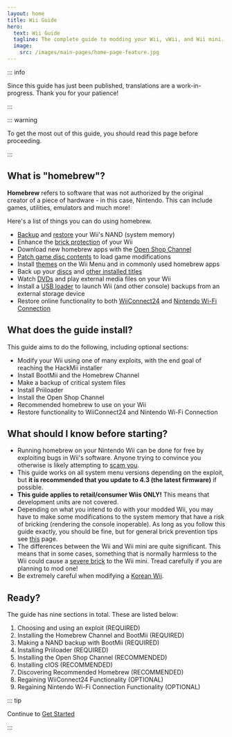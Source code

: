 ```yaml
---
layout: home
title: Wii Guide
hero:
  text: Wii Guide
  tagline: The complete guide to modding your Wii, vWii, and Wii mini.
  image:
    src: /images/main-pages/home-page-feature.jpg
---
```


::: info

Since this guide has just been published, translations are a work-in-progress. Thank you for your patience!

:::

::: warning

To get the most out of this guide, you should read this page before proceeding.

:::

## What is "homebrew"?

**Homebrew** refers to software that was not authorized by the original creator of a piece of hardware - in this case, Nintendo. This can include games, utilities, emulators and much more!

Here's a list of things you can do using homebrew.

- [Backup](bootmii) and [restore](bootmiirecover) your Wii's NAND (system memory)
- Enhance the [brick protection](priiloader) of your Wii
- Download new homebrew apps with the [Open Shop Channel](osc)
- [Patch game disc contents](https://wiki.hacks.guide/wiki/Wii:Riivolution) to load game modifications
- Install [themes](themes) on the Wii Menu and in commonly used homebrew apps
- Back up your [discs](dump-games) and [other installed titles](dump-wads)
- Watch [DVDs](recommended-homebrew#entertainment) and play external media files on your Wii
- Install a [USB loader](wii-loaders) to launch Wii (and other console) backups from an external storage device
- Restore online functionality to both [WiiConnect24](wiiconnect24) and [Nintendo Wi-Fi Connection](wiimmfi)

## What does the guide install?

This guide aims to do the following, including optional sections:

- Modify your Wii using one of many exploits, with the end goal of reaching the HackMii installer
- Install BootMii and the Homebrew Channel
- Make a backup of critical system files
- Install Priiloader
- Install the Open Shop Channel
- Recommended homebrew to use on your Wii
- Restore functionality to WiiConnect24 and Nintendo Wi-Fi Connection

## What should I know before starting?

- Running homebrew on your Nintendo Wii can be done for free by exploiting bugs in Wii's software. Anyone trying to convince you otherwise is likely attempting to [scam you](https://hbc.hackmii.com/scam).
- This guide works on all system menu versions depending on the exploit, but **it is recommended that you update to 4.3 (the latest firmware)** if possible.
- **This guide applies to retail/consumer Wiis ONLY!** This means that development units are not covered.
- Depending on what you intend to do with your modded Wii, you may have to make some modifications to the system memory that have a risk of bricking (rendering the console inoperable). As long as you follow this guide exactly, you should be fine, but for general brick prevention tips see [this](bricks#brick-prevention) page.
- The differences between the Wii and Wii mini are quite significant. This means that in some cases, something that is normally harmless to the Wii could cause a [severe brick](bricks#wi-fi-brick) to the Wii mini. Tread carefully if you are planning to mod one!
- Be extremely careful when modifying a [Korean Wii](bricks#koreankii-error-003-brick).

## Ready?

The guide has nine sections in total. These are listed below:

1. Choosing and using an exploit (REQUIRED)
2. Installing the Homebrew Channel and BootMii (REQUIRED)
3. Making a NAND backup with BootMii (REQUIRED)
4. Installing Priiloader (REQUIRED)
5. Installing the Open Shop Channel (RECOMMENDED)
6. Installing cIOS (RECOMMENDED)
7. Discovering Recommended Homebrew (RECOMMENDED)
8. Regaining WiiConnect24 Functionality (OPTIONAL)
9. Regaining Nintendo Wi-Fi Connection Functionality (OPTIONAL)

::: tip

Continue to [Get Started](get-started)

:::
